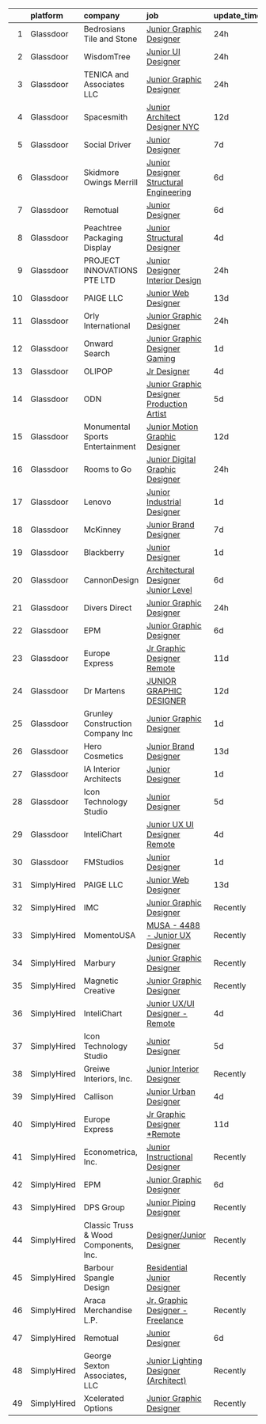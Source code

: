 

|    | platform    | company                               | job                                                                                                                                                                                                                                                                                                                                                                                                                                                                                                                                                                                                                                                                                                                                                                                                                                                                                                                                                                                                                                                                                                                                                                                                                                                                                                                                                                                    | update_time   | location          |
|---:|:------------|:--------------------------------------|:---------------------------------------------------------------------------------------------------------------------------------------------------------------------------------------------------------------------------------------------------------------------------------------------------------------------------------------------------------------------------------------------------------------------------------------------------------------------------------------------------------------------------------------------------------------------------------------------------------------------------------------------------------------------------------------------------------------------------------------------------------------------------------------------------------------------------------------------------------------------------------------------------------------------------------------------------------------------------------------------------------------------------------------------------------------------------------------------------------------------------------------------------------------------------------------------------------------------------------------------------------------------------------------------------------------------------------------------------------------------------------------|:--------------|:------------------|
|  1 | Glassdoor   | Bedrosians Tile and Stone             | [Junior Graphic Designer](https://www.glassdoor.com/partner/jobListing.htm?pos=124&ao=1136043&s=58&guid=00000181f65bb86c8a8775877c9804f0&src=GD_JOB_AD&t=SR&vt=w&ea=1&cs=1_aecbea92&cb=1657695615384&jobListingId=1008000764806&jrtk=3-0-1g7r5ne4jkhr4801-1g7r5ne4virno800-59788fc813c0764c-)                                                                                                                                                                                                                                                                                                                                                                                                                                                                                                                                                                                                                                                                                                                                                                                                                                                                                                                                                                                                                                                                                          | 24h           | Anaheim, CA       |
|  2 | Glassdoor   | WisdomTree                            | [Junior UI Designer](https://www.glassdoor.com/partner/jobListing.htm?pos=117&ao=1136043&s=58&guid=00000181f65bb86c8a8775877c9804f0&src=GD_JOB_AD&t=SR&vt=w&cs=1_4110dd71&cb=1657695615390&jobListingId=1008001118154&jrtk=3-0-1g7r5ne4jkhr4801-1g7r5ne4virno800-ea2575a827cd9959-)                                                                                                                                                                                                                                                                                                                                                                                                                                                                                                                                                                                                                                                                                                                                                                                                                                                                                                                                                                                                                                                                                                    | 24h           | New York, NY      |
|  3 | Glassdoor   | TENICA and Associates LLC             | [Junior Graphic Designer](https://www.glassdoor.com/partner/jobListing.htm?pos=118&ao=1136043&s=58&guid=00000181f65bb86c8a8775877c9804f0&src=GD_JOB_AD&t=SR&vt=w&cs=1_92180033&cb=1657695615383&jobListingId=1008001621402&jrtk=3-0-1g7r5ne4jkhr4801-1g7r5ne4virno800-6e59cab500eeb2eb-)                                                                                                                                                                                                                                                                                                                                                                                                                                                                                                                                                                                                                                                                                                                                                                                                                                                                                                                                                                                                                                                                                               | 24h           | Chantilly, VA     |
|  4 | Glassdoor   | Spacesmith                            | [Junior Architect Designer  NYC](https://www.glassdoor.com/partner/jobListing.htm?pos=123&ao=1136043&s=58&guid=00000181f65bb86c8a8775877c9804f0&src=GD_JOB_AD&t=SR&vt=w&cs=1_286468ee&cb=1657695615384&jobListingId=1007975661345&jrtk=3-0-1g7r5ne4jkhr4801-1g7r5ne4virno800-fff8136cb7663d51-)                                                                                                                                                                                                                                                                                                                                                                                                                                                                                                                                                                                                                                                                                                                                                                                                                                                                                                                                                                                                                                                                                        | 12d           | New York, NY      |
|  5 | Glassdoor   | Social Driver                         | [Junior Designer](https://www.glassdoor.com/partner/jobListing.htm?pos=129&ao=1136043&s=58&guid=00000181f65bb86c8a8775877c9804f0&src=GD_JOB_AD&t=SR&vt=w&ea=1&cs=1_3b4da13f&cb=1657695615385&jobListingId=1007986179716&jrtk=3-0-1g7r5ne4jkhr4801-1g7r5ne4virno800-4d3f22f153a2c810-)                                                                                                                                                                                                                                                                                                                                                                                                                                                                                                                                                                                                                                                                                                                                                                                                                                                                                                                                                                                                                                                                                                  | 7d            | Bellingham, WA    |
|  6 | Glassdoor   | Skidmore  Owings   Merrill            | [Junior Designer   Structural Engineering](https://www.glassdoor.com/partner/jobListing.htm?pos=127&ao=1136043&s=58&guid=00000181f65bb86c8a8775877c9804f0&src=GD_JOB_AD&t=SR&vt=w&cs=1_a02a9923&cb=1657695615385&jobListingId=1007987717720&jrtk=3-0-1g7r5ne4jkhr4801-1g7r5ne4virno800-4ab7ad3cdb3fab76-)                                                                                                                                                                                                                                                                                                                                                                                                                                                                                                                                                                                                                                                                                                                                                                                                                                                                                                                                                                                                                                                                              | 6d            | San Francisco, CA |
|  7 | Glassdoor   | Remotual                              | [Junior Designer](https://www.glassdoor.com/partner/jobListing.htm?pos=107&ao=1136043&s=58&guid=00000181f65bb86c8a8775877c9804f0&src=GD_JOB_AD&t=SR&vt=w&ea=1&cs=1_ecd4f5e5&cb=1657695615382&jobListingId=1007987215359&jrtk=3-0-1g7r5ne4jkhr4801-1g7r5ne4virno800-e91da4d367677f0d-)                                                                                                                                                                                                                                                                                                                                                                                                                                                                                                                                                                                                                                                                                                                                                                                                                                                                                                                                                                                                                                                                                                  | 6d            | Remote            |
|  8 | Glassdoor   | Peachtree Packaging   Display         | [Junior Structural Designer](https://www.glassdoor.com/partner/jobListing.htm?pos=114&ao=1136043&s=58&guid=00000181f65bb86c8a8775877c9804f0&src=GD_JOB_AD&t=SR&vt=w&ea=1&cs=1_b5ca177e&cb=1657695615382&jobListingId=1007994001768&jrtk=3-0-1g7r5ne4jkhr4801-1g7r5ne4virno800-7e58524ba9f96b94-)                                                                                                                                                                                                                                                                                                                                                                                                                                                                                                                                                                                                                                                                                                                                                                                                                                                                                                                                                                                                                                                                                       | 4d            | Lawrenceville, GA |
|  9 | Glassdoor   | PROJECT INNOVATIONS PTE  LTD          | [Junior Designer  Interior Design ](https://www.glassdoor.com/partner/jobListing.htm?pos=113&ao=1136043&s=58&guid=00000181f65bb86c8a8775877c9804f0&src=GD_JOB_AD&t=SR&vt=w&cs=1_ff688777&cb=1657695615382&jobListingId=1008001127592&jrtk=3-0-1g7r5ne4jkhr4801-1g7r5ne4virno800-74d74173ae13ade0-)                                                                                                                                                                                                                                                                                                                                                                                                                                                                                                                                                                                                                                                                                                                                                                                                                                                                                                                                                                                                                                                                                     | 24h           | Marina, CA        |
| 10 | Glassdoor   | PAIGE LLC                             | [Junior Web Designer](https://www.glassdoor.com/partner/jobListing.htm?pos=104&ao=1110586&s=58&guid=00000181f65bb86c8a8775877c9804f0&src=GD_JOB_AD&t=SR&vt=w&ea=1&cs=1_e0ff8712&cb=1657695615381&jobListingId=1007971053882&cpc=6FC5BA77C9A4CD78&jrtk=3-0-1g7r5ne4jkhr4801-1g7r5ne4virno800-73b2aa60a689d6f6--6NYlbfkN0Bcjj528Dy1LW3oL-pukkcHmmPA2V1efSVPw-U-M28mT0pKb21cFqvxPVrEIRVxEBhbQd3QSRAi2jQNRf5IL7_cEjc5D_7M8vAuWiMJDrdA15UMknI95OR4HQP9MzjY1YAPT6dz_nY7JL7qZAFuvwxHi-rv1yNmZdRVPc23TLlp1obOFdmjF1WNcay7jj39QxWkPBX5TcbbKeF0bsG4Y5ZCCRuNYym_UcBLh-zxzUEbgEfwaR3WsKD3xlk8wVMA51IsXnu2RBCYaRi0w_4mYB3rkMnh0PfJ80LOb6pYnEwmto3FH05GeWXArXF4XWVRvY34q405ID42GmE2_GXau0uc2xit-PPKd7JEXmShQpFTBy79VgBBS191v3h2141w8c94i6ro3y5NCzVmRG_LZaX8YTOUlM_vr7hyTzYRWZdDwjxjkCZL-z1pypmlutEa2f-M21F4Ad3bglgJ_gpm8p8gZwNNWqN_7v-T3UenViqDXFiO3PPunyBQgPkJy3Gf2h8%3D)                                                                                                                                                                                                                                                                                                                                                                                                                                                                                                                           | 13d           | California        |
| 11 | Glassdoor   | Orly International                    | [Junior Graphic Designer](https://www.glassdoor.com/partner/jobListing.htm?pos=101&ao=1110586&s=58&guid=00000181f65bb86c8a8775877c9804f0&src=GD_JOB_AD&t=SR&vt=w&ea=1&cs=1_a357ff63&cb=1657695615381&jobListingId=1008001354338&cpc=C19BE7EA145E205E&jrtk=3-0-1g7r5ne4jkhr4801-1g7r5ne4virno800-b1dced4ee8c4a08c--6NYlbfkN0AY4guaBc_odNxnJHTncvfwFu86WvDwtbc_K-gSZc1x5NG4rzbdPlrpLpPUBX3g_mbvab4TAupZ1a4-2hYK8icL-dRVg8j1-b3fjri4s9sSkh84yKM2WtA7D4hl24ZCB4FeblCXi6h1PDATsYGLz-h4oACib-_3EgoOoAncLzz8Q-H5Iwb_z1FIejUdQv9QgRsZLaUck4_RsHumnucp6ahM4U276m9twJ8xwmZeBwo2UrWeXtQuBW6UKUfFV6_R4Am-oLeckGysF7vc_eLOcM6KGI5R5-w7cHvkkWrQJUuvV_a2H4dznGJ24BeG48XTJ5lb2KeZgbrcuWDEhO2FQWYhr1PVPdHc-zPlnRHw848NeoLWqIDP9qqbxqbB7vJGgsjDR177D6feuFj8XAaoIrBdyNHv1BrKECT_Oxh4_Qywak5FTgqzqJDWhDMrUw1s7-uVzZGvTMFAPhCh58Y5JSRtzSPDQtTDJ03XjFz2dvaDnrMeGBp-SPb1KFnXAI3cBfc%3D)                                                                                                                                                                                                                                                                                                                                                                                                                                                                                                                       | 24h           | Van Nuys, CA      |
| 12 | Glassdoor   | Onward Search                         | [Junior Graphic Designer   Gaming](https://www.glassdoor.com/partner/jobListing.htm?pos=106&ao=1110586&s=58&guid=00000181f65bb86c8a8775877c9804f0&src=GD_JOB_AD&t=SR&vt=w&cs=1_495c6c3b&cb=1657695615382&jobListingId=1007998838857&cpc=654405A9B1E0A9F5&jrtk=3-0-1g7r5ne4jkhr4801-1g7r5ne4virno800-d7cd3143d881ba2f--6NYlbfkN0B7YoEZZ2QAGDyEGGmBPAUWSHc1Mt3sMCn9FehKcWA3w0R0aH9tn_iPRPZmwuOkWsw1JX1ALPSIvWOLQ0KiT2TNsrSH32HdFFHmnGqyIADhcNQ0PNPuTDGoGQwpQjU4VCzzwOeoEUXyi7lbf7M6FrEcPNa1rFOju4d7044aiyEWuF8hoX3431AfbQ2D2BSfRwJLccoikEFy85rVfmPi8OKkzV34ItLgys3YcAIE4AnEzyhbCp8Xm85KK4foCNC8Pep0R1WsJ16kRZXvz8utuz-dt-wIlf8V56_bJEEjTp-U0qfjs7LH5LFA4D9sg8NqTNkTG6cS4ba5IhIkNP09wYDym9lhqjsP4a3rgWux2LlsB8gsPyClFjLxZ1zm470L9QAX6zb_ycWIQbBlGpJ205bYKSkRdS6429KcSHoLHJ2OJisZrYd_ez7B3v8poXglz5LnQSwiBl7xbEp_AHfQms4Hoq6mZVlWjIwyTL0MgHoWBy58LYVfaJhIHBSTv85gXxSKrIzqhNpoTGrxBBJAI-Z9j9A0TojIPtqMQly9Mo3LOZ1o7ygtQJEOz3joVWMUTgWSgT92D6eeXEJ_3PQjVCdy3_rMaDpgvrogcUQljMrxHp5APzMUhLKM6HAWOk-vywF6eHD_1nHGVTBVION4Bo5qgGBJwz4n3tZhMl4sMkNXf4Jsk4tzwRjWGXFY0z4pIbrF52bfI8xjtx90oDqWUK_peogSgJokdxHOS2WqNY7mqDoAHhOI6fEG49HKDDcM6TFSdLcyD7OzTHe0mde8Fg8X9BJQQaZuKnObD7RaaRYp9H1NBK0pdeijKTPeHkwylOcylW5zRccW75FPiMMZL_ftbZpAs4v2HVvAUcx9mVu7VOjwYEYQdNdTX6UIMu_7yCl0FwF9rRsq_w4QYqMI6pBlCL7QC0vdznUjU8biqDuA9DwfYvrKVxmglfwKFYwj7NYZyGD2Akq-ArqS2Q2G25VOi-iiw3G4l2pNtrtwA6AiM6XhAvG_h6gU) | 1d            | El Segundo, CA    |
| 13 | Glassdoor   | OLIPOP                                | [Jr  Designer](https://www.glassdoor.com/partner/jobListing.htm?pos=119&ao=1136043&s=58&guid=00000181f65bb86c8a8775877c9804f0&src=GD_JOB_AD&t=SR&vt=w&ea=1&cs=1_10d673c3&cb=1657695615383&jobListingId=1007993284379&jrtk=3-0-1g7r5ne4jkhr4801-1g7r5ne4virno800-0cb94316f3fad35f-)                                                                                                                                                                                                                                                                                                                                                                                                                                                                                                                                                                                                                                                                                                                                                                                                                                                                                                                                                                                                                                                                                                     | 4d            | Oakland, CA       |
| 14 | Glassdoor   | ODN                                   | [Junior Graphic Designer Production Artist](https://www.glassdoor.com/partner/jobListing.htm?pos=126&ao=1136043&s=58&guid=00000181f65bb86c8a8775877c9804f0&src=GD_JOB_AD&t=SR&vt=w&ea=1&cs=1_a5d3ec75&cb=1657695615385&jobListingId=1007991155526&jrtk=3-0-1g7r5ne4jkhr4801-1g7r5ne4virno800-467957667c8729d5-)                                                                                                                                                                                                                                                                                                                                                                                                                                                                                                                                                                                                                                                                                                                                                                                                                                                                                                                                                                                                                                                                        | 5d            | Chattanooga, TN   |
| 15 | Glassdoor   | Monumental Sports   Entertainment     | [Junior Motion Graphic Designer](https://www.glassdoor.com/partner/jobListing.htm?pos=122&ao=1136043&s=58&guid=00000181f65bb86c8a8775877c9804f0&src=GD_JOB_AD&t=SR&vt=w&cs=1_dd71cb30&cb=1657695615384&jobListingId=1007973152283&jrtk=3-0-1g7r5ne4jkhr4801-1g7r5ne4virno800-f89fdc98d1257624-)                                                                                                                                                                                                                                                                                                                                                                                                                                                                                                                                                                                                                                                                                                                                                                                                                                                                                                                                                                                                                                                                                        | 12d           | Washington, DC    |
| 16 | Glassdoor   | Rooms to Go                           | [Junior Digital Graphic Designer](https://www.glassdoor.com/partner/jobListing.htm?pos=103&ao=1110586&s=58&guid=00000181f65bb86c8a8775877c9804f0&src=GD_JOB_AD&t=SR&vt=w&ea=1&cs=1_020f0912&cb=1657695615381&jobListingId=1008001148728&cpc=C4A69CCDBB3B9599&jrtk=3-0-1g7r5ne4jkhr4801-1g7r5ne4virno800-74276c1bbba1a979--6NYlbfkN0DQkrWslipYdAKKBYyyAy12PZe5Qif844XZvzAwxKbcyIRxhdHaqMzJraSVoY3LdvZUnxckYEK1smmjb8RstgBo6vXmKg0YAPBg0DD6VgXZZtpqUR1_Y4DfY0Jt9XSCt80yXKDC09bs5r2Ui2AKEw_yV7HLv_WzlmD7RtLNijOgqK_98xzQPpdxoE6j_KAh4QmCdsBVW9_48anUR5gqoz1ZT2RXBMvoo5uGgc3jftYEkhX8mnHlDFU3hhf6JAAdwa_aIWq39s1kO3cHnN9KeTW0svBxBeaZGd9efdaHzhaADHcGUVF9a0me5FCKcpEJojMr_1TsEs9YcOtbs4XNb07oiRdYFlzQ5hyxVz3eAgqoyj2OAxm7HxoNd__z8zzMxm6Wspzyn9jymaBnwsT6k76tcl51t0F-ZBGMI33y-q_UJOpuQtejNVux0GZzxz0GKIO1nPCjJ1gtqjPKi7fR2kcsjMHS3iHakfJTBKXbGaLPsL9yJjDFAklhQxCzSxOZUmeVE5kIsY-cJSe5xRpEoOA_ow5MTJ99l_P6POYDGjRONw%3D%3D)                                                                                                                                                                                                                                                                                                                                                                                                                                                                 | 24h           | Atlanta, GA       |
| 17 | Glassdoor   | Lenovo                                | [Junior Industrial Designer](https://www.glassdoor.com/partner/jobListing.htm?pos=116&ao=1136043&s=58&guid=00000181f65bb86c8a8775877c9804f0&src=GD_JOB_AD&t=SR&vt=w&cs=1_d4e8d539&cb=1657695615383&jobListingId=1007998586604&jrtk=3-0-1g7r5ne4jkhr4801-1g7r5ne4virno800-0676adb768953633-)                                                                                                                                                                                                                                                                                                                                                                                                                                                                                                                                                                                                                                                                                                                                                                                                                                                                                                                                                                                                                                                                                            | 1d            | Morrisville, NC   |
| 18 | Glassdoor   | McKinney                              | [Junior Brand Designer](https://www.glassdoor.com/partner/jobListing.htm?pos=125&ao=1136043&s=58&guid=00000181f65bb86c8a8775877c9804f0&src=GD_JOB_AD&t=SR&vt=w&cs=1_f9450f38&cb=1657695615384&jobListingId=1007984840367&jrtk=3-0-1g7r5ne4jkhr4801-1g7r5ne4virno800-4d3ca5aecc3f8767-)                                                                                                                                                                                                                                                                                                                                                                                                                                                                                                                                                                                                                                                                                                                                                                                                                                                                                                                                                                                                                                                                                                 | 7d            | Durham, NC        |
| 19 | Glassdoor   | Blackberry                            | [Junior Designer](https://www.glassdoor.com/partner/jobListing.htm?pos=128&ao=1136043&s=58&guid=00000181f65bb86c8a8775877c9804f0&src=GD_JOB_AD&t=SR&vt=w&cs=1_1462e25d&cb=1657695615385&jobListingId=1007998232048&jrtk=3-0-1g7r5ne4jkhr4801-1g7r5ne4virno800-6cb2e31eced5221e-)                                                                                                                                                                                                                                                                                                                                                                                                                                                                                                                                                                                                                                                                                                                                                                                                                                                                                                                                                                                                                                                                                                       | 1d            | Maryville, TN     |
| 20 | Glassdoor   | CannonDesign                          | [Architectural Designer   Junior Level](https://www.glassdoor.com/partner/jobListing.htm?pos=109&ao=1136043&s=58&guid=00000181f65bb86c8a8775877c9804f0&src=GD_JOB_AD&t=SR&vt=w&cs=1_d3cfe1ab&cb=1657695615382&jobListingId=1007988120933&jrtk=3-0-1g7r5ne4jkhr4801-1g7r5ne4virno800-b04a0596295ee179-)                                                                                                                                                                                                                                                                                                                                                                                                                                                                                                                                                                                                                                                                                                                                                                                                                                                                                                                                                                                                                                                                                 | 6d            | New York, NY      |
| 21 | Glassdoor   | Divers Direct                         | [Junior Graphic Designer](https://www.glassdoor.com/partner/jobListing.htm?pos=105&ao=1110586&s=58&guid=00000181f65bb86c8a8775877c9804f0&src=GD_JOB_AD&t=SR&vt=w&ea=1&cs=1_c80caf5c&cb=1657695615382&jobListingId=1008000108533&cpc=1FDE87803EF93CD3&jrtk=3-0-1g7r5ne4jkhr4801-1g7r5ne4virno800-bbb9e14d1625a931--6NYlbfkN0A64wAiAqJo-LDp9oGeTp7EG5GsydqyLDca7eFU16K-4tsY6n-3LyrX6HArBbD7y-p8HxsKmyNSmfJBpUZocWbs1e-bi3ah3obxMLl4H0jUAES6oFITDHxX-c4Q5i3ouzNJ9yvI6mtrdVEwW3iGPDDPpgXIHVX4Pt_MYu_K4Ml0IF0oDVQFxb7WGbzm7DRZDcVmw_B1onEjxEgLlB-BfqJjQmVDJQ4wLex__BJg33PA8FCj7hBJaNE0ddufpyAEfo0y45HMLSPAtp_ql53lBNbsl0eDnf6k9jSOraqT6sa7sm6BLxE3-dzdQSlU0DmOEHvbk3Eo6MlG_txhsnbpQfFRS7WPw6IXXv9ohotTdLrsFVOkIxm1pehGRD6IYi7ghuI3vFGKc_fRnrDMEkkRj-7p-8HLBXdKLv5yLVCL_d5Set0jgsfQv_xtnbmIuOfBmntkzRozFPaE7N9NaE-wUsEd9IEgSNIXMvZFv0AFT-mQskuLIEw66ZeLR9L9_ktBNY4%3D)                                                                                                                                                                                                                                                                                                                                                                                                                                                                                                                       | 24h           | Dania Beach, FL   |
| 22 | Glassdoor   | EPM                                   | [Junior Graphic Designer](https://www.glassdoor.com/partner/jobListing.htm?pos=115&ao=1136043&s=58&guid=00000181f65bb86c8a8775877c9804f0&src=GD_JOB_AD&t=SR&vt=w&ea=1&cs=1_a8da645a&cb=1657695615382&jobListingId=1007988302248&jrtk=3-0-1g7r5ne4jkhr4801-1g7r5ne4virno800-db1e84c74028a69c-)                                                                                                                                                                                                                                                                                                                                                                                                                                                                                                                                                                                                                                                                                                                                                                                                                                                                                                                                                                                                                                                                                          | 6d            | Remote            |
| 23 | Glassdoor   | Europe Express                        | [Jr Graphic Designer  Remote](https://www.glassdoor.com/partner/jobListing.htm?pos=120&ao=1136043&s=58&guid=00000181f65bb86c8a8775877c9804f0&src=GD_JOB_AD&t=SR&vt=w&ea=1&cs=1_391e4ab9&cb=1657695615383&jobListingId=1007978030363&jrtk=3-0-1g7r5ne4jkhr4801-1g7r5ne4virno800-71c0db605f7e66e6-)                                                                                                                                                                                                                                                                                                                                                                                                                                                                                                                                                                                                                                                                                                                                                                                                                                                                                                                                                                                                                                                                                      | 11d           | Remote            |
| 24 | Glassdoor   | Dr Martens                            | [JUNIOR GRAPHIC DESIGNER](https://www.glassdoor.com/partner/jobListing.htm?pos=108&ao=1136043&s=58&guid=00000181f65bb86c8a8775877c9804f0&src=GD_JOB_AD&t=SR&vt=w&cs=1_4b453c62&cb=1657695615382&jobListingId=1007974505142&jrtk=3-0-1g7r5ne4jkhr4801-1g7r5ne4virno800-2b004fca8cf1194b-)                                                                                                                                                                                                                                                                                                                                                                                                                                                                                                                                                                                                                                                                                                                                                                                                                                                                                                                                                                                                                                                                                               | 12d           | Remote            |
| 25 | Glassdoor   | Grunley Construction Company  Inc     | [Junior Graphic Designer](https://www.glassdoor.com/partner/jobListing.htm?pos=130&ao=1136043&s=58&guid=00000181f65bb86c8a8775877c9804f0&src=GD_JOB_AD&t=SR&vt=w&ea=1&cs=1_ad78fedc&cb=1657695615385&jobListingId=1007998641850&jrtk=3-0-1g7r5ne4jkhr4801-1g7r5ne4virno800-4e4900d26e7bc898-)                                                                                                                                                                                                                                                                                                                                                                                                                                                                                                                                                                                                                                                                                                                                                                                                                                                                                                                                                                                                                                                                                          | 1d            | Rockville, MD     |
| 26 | Glassdoor   | Hero Cosmetics                        | [Junior Brand Designer](https://www.glassdoor.com/partner/jobListing.htm?pos=121&ao=1136043&s=58&guid=00000181f65bb86c8a8775877c9804f0&src=GD_JOB_AD&t=SR&vt=w&ea=1&cs=1_ed3a0d98&cb=1657695615384&jobListingId=1007970799759&jrtk=3-0-1g7r5ne4jkhr4801-1g7r5ne4virno800-cb277676e876532e-)                                                                                                                                                                                                                                                                                                                                                                                                                                                                                                                                                                                                                                                                                                                                                                                                                                                                                                                                                                                                                                                                                            | 13d           | New York, NY      |
| 27 | Glassdoor   | IA Interior Architects                | [Junior Designer](https://www.glassdoor.com/partner/jobListing.htm?pos=112&ao=1136043&s=58&guid=00000181f65bb86c8a8775877c9804f0&src=GD_JOB_AD&t=SR&vt=w&cs=1_0e2bba6a&cb=1657695615382&jobListingId=1007998408711&jrtk=3-0-1g7r5ne4jkhr4801-1g7r5ne4virno800-b0ee244ad46dec43-)                                                                                                                                                                                                                                                                                                                                                                                                                                                                                                                                                                                                                                                                                                                                                                                                                                                                                                                                                                                                                                                                                                       | 1d            | Washington, DC    |
| 28 | Glassdoor   | Icon Technology Studio                | [Junior Designer](https://www.glassdoor.com/partner/jobListing.htm?pos=110&ao=1136043&s=58&guid=00000181f65bb86c8a8775877c9804f0&src=GD_JOB_AD&t=SR&vt=w&ea=1&cs=1_35522e0e&cb=1657695615382&jobListingId=1007989903126&jrtk=3-0-1g7r5ne4jkhr4801-1g7r5ne4virno800-2a3bc2ab80c39040-)                                                                                                                                                                                                                                                                                                                                                                                                                                                                                                                                                                                                                                                                                                                                                                                                                                                                                                                                                                                                                                                                                                  | 5d            | Remote            |
| 29 | Glassdoor   | InteliChart                           | [Junior UX UI Designer   Remote](https://www.glassdoor.com/partner/jobListing.htm?pos=111&ao=1136043&s=58&guid=00000181f65bb86c8a8775877c9804f0&src=GD_JOB_AD&t=SR&vt=w&ea=1&cs=1_57f53b5f&cb=1657695615382&jobListingId=1007993907755&jrtk=3-0-1g7r5ne4jkhr4801-1g7r5ne4virno800-a38f73e27822cc6f-)                                                                                                                                                                                                                                                                                                                                                                                                                                                                                                                                                                                                                                                                                                                                                                                                                                                                                                                                                                                                                                                                                   | 4d            | Charlotte, NC     |
| 30 | Glassdoor   | FMStudios                             | [Junior Designer](https://www.glassdoor.com/partner/jobListing.htm?pos=102&ao=1110586&s=58&guid=00000181f65bb86c8a8775877c9804f0&src=GD_JOB_AD&t=SR&vt=w&ea=1&cs=1_dd994f92&cb=1657695615381&jobListingId=1007997790351&cpc=9952A63AB06E78AD&jrtk=3-0-1g7r5ne4jkhr4801-1g7r5ne4virno800-bd8719dd821ce22f--6NYlbfkN0ACTeRvGRFS6hadW-07x_K1RnsIE8OdH4tufuZ5eRAiXj0gAa_UNCxg4aRuZhr_z6rv-rNPZlbcam6qIFgTG52n5hPUFP2z6x2FlsmJpHyC4jS4bBLx91Z_nSdY_kHYcf1YE1KEAc5lN9Y1AlpZ6qWIHXDu7Je05FraeCiRvyY1jPuFGnUld9487Ty0HoNA2Yq7bfq3-Xe4Oi_tYT9cIAurq-6nMLehF-mJpaG4-rxAr9f5yQgue6KyfQDPHSYs3WjbKIphPj2l3sqnR4EpiNMDxiHpvyoOgWeeoZEdaZfPAZ8oSk1vBBLb4GZ5RCt2cmM_i5hcFyVHgJxE0Aa2arvvTGpQ9xTHl_xylLd5g4oUtx8Og20FP3xmUJIexQTQaK_N7vyR6bM4fOXDUSBszHcOCklmmdsliiIFcl_pyfmlxfBXqVoojsxb0mQJ21ZlcMDVgACvADKB2iEm-HmAq7hpgztv-Adzorbj-U92-fXQXM52NKFJhwXwiEz8pJqdd3g%3D)                                                                                                                                                                                                                                                                                                                                                                                                                                                                                                                               | 1d            | Fairfax, VA       |
| 31 | SimplyHired | PAIGE LLC                             | [Junior Web Designer](https://www.simplyhired.com/job/M7rUWTEI1H7y9frrLN2VT8ZSvUbrc56nlLzI-dv_fH_wbr9U37WcFw?q=junior+designer)                                                                                                                                                                                                                                                                                                                                                                                                                                                                                                                                                                                                                                                                                                                                                                                                                                                                                                                                                                                                                                                                                                                                                                                                                                                        | 13d           | California        |
| 32 | SimplyHired | IMC                                   | [Junior Graphic Designer](https://www.simplyhired.com/job/q11ugwCq0r9_HNrj39reIR-RYMGNAajNfcJjDWikoU0_FpmVSAAEWA?q=junior+designer)                                                                                                                                                                                                                                                                                                                                                                                                                                                                                                                                                                                                                                                                                                                                                                                                                                                                                                                                                                                                                                                                                                                                                                                                                                                    | Recently      | Remote            |
| 33 | SimplyHired | MomentoUSA                            | [MUSA - 4488 - Junior UX Designer](https://www.simplyhired.com/job/vMc5oxuPHBT1UoMWc5JKE8Mg8TfR6tqtb-QU8G00pOBeSG5nOtNZTg?q=junior+designer)                                                                                                                                                                                                                                                                                                                                                                                                                                                                                                                                                                                                                                                                                                                                                                                                                                                                                                                                                                                                                                                                                                                                                                                                                                           | Recently      | Remote            |
| 34 | SimplyHired | Marbury                               | [Junior Graphic Designer](https://www.simplyhired.com/job/MH8gQthZdwZl4mhAOI5f9bItaWa8oPpv_aqPrn1pKm0Dzb0oAGGYEA?q=junior+designer)                                                                                                                                                                                                                                                                                                                                                                                                                                                                                                                                                                                                                                                                                                                                                                                                                                                                                                                                                                                                                                                                                                                                                                                                                                                    | Recently      | Remote            |
| 35 | SimplyHired | Magnetic Creative                     | [Junior Graphic Designer](https://www.simplyhired.com/job/GHX6fEz_0C5eTw00prYSmsaJwHMLvp3iBeYTvH0veK-SQDmOKXE0eQ?q=junior+designer)                                                                                                                                                                                                                                                                                                                                                                                                                                                                                                                                                                                                                                                                                                                                                                                                                                                                                                                                                                                                                                                                                                                                                                                                                                                    | Recently      | Remote            |
| 36 | SimplyHired | InteliChart                           | [Junior UX/UI Designer - Remote](https://www.simplyhired.com/job/vaPPc_QvivD8dclILZfzC4qipWwxm4QEjMv_leZqI4DW-VVKB_ENcg?q=junior+designer)                                                                                                                                                                                                                                                                                                                                                                                                                                                                                                                                                                                                                                                                                                                                                                                                                                                                                                                                                                                                                                                                                                                                                                                                                                             | 4d            | Charlotte, NC     |
| 37 | SimplyHired | Icon Technology Studio                | [Junior Designer](https://www.simplyhired.com/job/PPh0l9MyYJ6Inbo8KgckIaVxqAKEifF2m9Zh2iYaEmLkyLR0M9csGw?q=junior+designer)                                                                                                                                                                                                                                                                                                                                                                                                                                                                                                                                                                                                                                                                                                                                                                                                                                                                                                                                                                                                                                                                                                                                                                                                                                                            | 5d            | Remote            |
| 38 | SimplyHired | Greiwe Interiors, Inc.                | [Junior Interior Designer](https://www.simplyhired.com/job/UDsuRSypSKQfltzbasa3w0rMr4htIPVArX1GgzyIqbvP4ubBg7TK9g?q=junior+designer)                                                                                                                                                                                                                                                                                                                                                                                                                                                                                                                                                                                                                                                                                                                                                                                                                                                                                                                                                                                                                                                                                                                                                                                                                                                   | Recently      | Cincinnati, OH    |
| 39 | SimplyHired | Callison                              | [Junior Urban Designer](https://www.simplyhired.com/job/2DFD4fzGKKYJDDdSEGreJ3rlxtyN8VNQapySMc37BeHFbv92hyKy7w?q=junior+designer)                                                                                                                                                                                                                                                                                                                                                                                                                                                                                                                                                                                                                                                                                                                                                                                                                                                                                                                                                                                                                                                                                                                                                                                                                                                      | 4d            | Remote            |
| 40 | SimplyHired | Europe Express                        | [Jr Graphic Designer *Remote](https://www.simplyhired.com/job/4_pQdQGTE4jhDUaRXItv8qY63KwIjefvBaUVVXvM679239JY3NFD2A?q=junior+designer)                                                                                                                                                                                                                                                                                                                                                                                                                                                                                                                                                                                                                                                                                                                                                                                                                                                                                                                                                                                                                                                                                                                                                                                                                                                | 11d           | Remote            |
| 41 | SimplyHired | Econometrica, Inc.                    | [Junior Instructional Designer](https://www.simplyhired.com/job/bFn8JesEOf7Kqn6djirOj3HE1sMDsj6fzTfCq8Do7Hz5iu7lAGfdWg?q=junior+designer)                                                                                                                                                                                                                                                                                                                                                                                                                                                                                                                                                                                                                                                                                                                                                                                                                                                                                                                                                                                                                                                                                                                                                                                                                                              | Recently      | Remote            |
| 42 | SimplyHired | EPM                                   | [Junior Graphic Designer](https://www.simplyhired.com/job/ZsJT6BBXbdMgPLyz-idVsD9f_3mOUl6SNYzy8QpfTF2wyh22CzX9vg?q=junior+designer)                                                                                                                                                                                                                                                                                                                                                                                                                                                                                                                                                                                                                                                                                                                                                                                                                                                                                                                                                                                                                                                                                                                                                                                                                                                    | 6d            | Remote            |
| 43 | SimplyHired | DPS Group                             | [Junior Piping Designer](https://www.simplyhired.com/job/AXYjjQyD7A9Bmyor4AQ-_C-0wEaLk4DU6WLOTBOo4H1icJD_Zi4g5A?q=junior+designer)                                                                                                                                                                                                                                                                                                                                                                                                                                                                                                                                                                                                                                                                                                                                                                                                                                                                                                                                                                                                                                                                                                                                                                                                                                                     | Recently      | Framingham, MA    |
| 44 | SimplyHired | Classic Truss & Wood Components, Inc. | [Designer/Junior Designer](https://www.simplyhired.com/job/FGqsakCnujAqK9zJ0Rb0LjxcM6RXSGOEWIGiN4Zx0Ovay5aTpq7k7Q?q=junior+designer)                                                                                                                                                                                                                                                                                                                                                                                                                                                                                                                                                                                                                                                                                                                                                                                                                                                                                                                                                                                                                                                                                                                                                                                                                                                   | Recently      | Clarksville, IN   |
| 45 | SimplyHired | Barbour Spangle Design                | [Residential Junior Designer](https://www.simplyhired.com/job/vxMk3vXRCCOiZEp84HMZAvWVNqWAv1S2WoRBBzd6Lb0mdTAJPKWosw?q=junior+designer)                                                                                                                                                                                                                                                                                                                                                                                                                                                                                                                                                                                                                                                                                                                                                                                                                                                                                                                                                                                                                                                                                                                                                                                                                                                | Recently      | High Point, NC    |
| 46 | SimplyHired | Araca Merchandise L.P.                | [Jr. Graphic Designer - Freelance](https://www.simplyhired.com/job/qMpxeOxN-zF-AnHPtYysRxDl-T13mI2NMeppWBlpEB7SYpjMUFiWkQ?q=junior+designer)                                                                                                                                                                                                                                                                                                                                                                                                                                                                                                                                                                                                                                                                                                                                                                                                                                                                                                                                                                                                                                                                                                                                                                                                                                           | Recently      | Remote            |
| 47 | SimplyHired | Remotual                              | [Junior Designer](https://www.simplyhired.com/job/liB-HoDavp9yPlKxGI7Zrp3gOjVI4-1BdbzmksJGvNsHjJG4p0SybA?q=junior+designer)                                                                                                                                                                                                                                                                                                                                                                                                                                                                                                                                                                                                                                                                                                                                                                                                                                                                                                                                                                                                                                                                                                                                                                                                                                                            | 6d            | Remote            |
| 48 | SimplyHired | George Sexton Associates, LLC         | [Junior Lighting Designer (Architect)](https://www.simplyhired.com/job/AvY5O2vUVtgZoV_XxEtKE_EknJK6Sh3oqrA0G_5_NA63TrJEVjGWFA?q=junior+designer)                                                                                                                                                                                                                                                                                                                                                                                                                                                                                                                                                                                                                                                                                                                                                                                                                                                                                                                                                                                                                                                                                                                                                                                                                                       | Recently      | Washington, DC    |
| 49 | SimplyHired | Xcelerated Options                    | [Junior Graphic Designer](https://www.simplyhired.com/job/tGcYWtLPSurd-QNF19s-CErUmEEEcvQ_q-f71zWX8JMm8ixxtHE-BQ?q=junior+designer)                                                                                                                                                                                                                                                                                                                                                                                                                                                                                                                                                                                                                                                                                                                                                                                                                                                                                                                                                                                                                                                                                                                                                                                                                                                    | Recently      | New York, NY      |